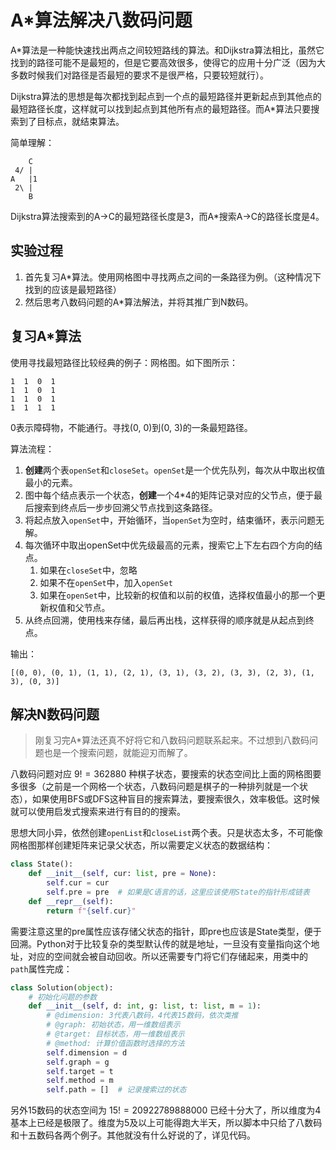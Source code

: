 # A*算法解决八数码问题
A*算法是一种能快速找出两点之间较短路线的算法。和Dijkstra算法相比，虽然它找到的路径可能不是最短的，但是它要高效很多，使得它的应用十分广泛（因为大多数时候我们对路径是否最短的要求不是很严格，只要较短就行）。

Dijkstra算法的思想是每次都找到起点到一个点的最短路径并更新起点到其他点的最短路径长度，这样就可以找到起点到其他所有点的最短路径。而A*算法只要搜索到了目标点，就结束算法。

简单理解：
```
    C
 4/ |
A   |1
 2\ |
    B
```
Dijkstra算法搜索到的A->C的最短路径长度是3，而A*搜索A->C的路径长度是4。

## 实验过程
1. 首先复习A*算法。使用网格图中寻找两点之间的一条路径为例。（这种情况下找到的应该是最短路径）
2. 然后思考八数码问题的A*算法解法，并将其推广到N数码。

## 复习A*算法
使用寻找最短路径比较经典的例子：网格图。如下图所示：

```
1  1  0  1
1  1  0  1
1  1  0  1
1  1  1  1
```
0表示障碍物，不能通行。寻找(0, 0)到(0, 3)的一条最短路径。

算法流程：
1. **创建**两个表`openSet`和`closeSet`。`openSet`是一个优先队列，每次从中取出权值最小的元素。
2. 图中每个结点表示一个状态，**创建**一个4*4的矩阵记录对应的父节点，便于最后搜索到终点后一步步回溯父节点找到这条路径。
3. 将起点放入`openSet`中，开始循环，当`openSet`为空时，结束循环，表示问题无解。
4. 每次循环中取出openSet中优先级最高的元素，搜索它上下左右四个方向的结点。
   1. 如果在`closeSet`中，忽略
   2. 如果不在`openSet`中，加入`openSet`
   3. 如果在`openSet`中，比较新的权值和以前的权值，选择权值最小的那一个更新权值和父节点。
5. 从终点回溯，使用栈来存储，最后再出栈，这样获得的顺序就是从起点到终点。

输出：
```
[(0, 0), (0, 1), (1, 1), (2, 1), (3, 1), (3, 2), (3, 3), (2, 3), (1, 3), (0, 3)]
```

## 解决N数码问题

> 刚复习完A*算法还真不好将它和八数码问题联系起来。不过想到八数码问题也是一个搜索问题，就能迎刃而解了。

八数码问题对应 $9!=362880$ 种棋子状态，要搜索的状态空间比上面的网格图要多很多（之前是一个网格一个状态，八数码问题是棋子的一种排列就是一个状态），如果使用BFS或DFS这种盲目的搜索算法，要搜索很久，效率极低。这时候就可以使用启发式搜索来进行有目的的搜索。

思想大同小异，依然创建`openList`和`closeList`两个表。只是状态太多，不可能像网格图那样创建矩阵来记录父状态，所以需要定义状态的数据结构：
```python
class State():
    def __init__(self, cur: list, pre = None):
        self.cur = cur
        self.pre = pre  # 如果是C语言的话，这里应该使用State的指针形成链表
    def __repr__(self):
        return f"{self.cur}"
```

需要注意这里的pre属性应该存储父状态的指针，即pre也应该是State类型，便于回溯。Python对于比较复杂的类型默认传的就是地址，一旦没有变量指向这个地址，对应的空间就会被自动回收。所以还需要专门将它们存储起来，用类中的`path`属性完成：
```python
class Solution(object):
    # 初始化问题的参数
    def __init__(self, d: int, g: list, t: list, m = 1):
        # @dimension: 3代表八数码，4代表15数码，依次类推
        # @graph: 初始状态，用一维数组表示
        # @target: 目标状态，用一维数组表示
        # @method: 计算价值函数时选择的方法
        self.dimension = d
        self.graph = g
        self.target = t
        self.method = m
        self.path = []  # 记录搜索过的状态
```

另外15数码的状态空间为 $15!=20922789888000$ 已经十分大了，所以维度为4基本上已经是极限了。维度为5及以上可能得跑大半天，所以脚本中只给了八数码和十五数码各两个例子。其他就没有什么好说的了，详见代码。